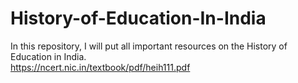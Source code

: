 # History-of-Education-In-India
In this repository, I will put all important resources on the History of Education in India.  
https://ncert.nic.in/textbook/pdf/heih111.pdf
